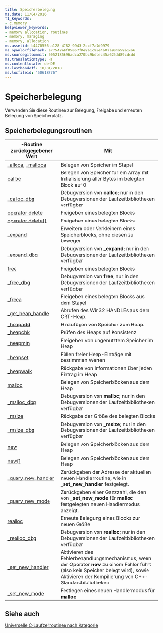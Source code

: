 ```yaml
---
title: Speicherbelegung
ms.date: 11/04/2016
f1_keywords:
- c.memory
helpviewer_keywords:
- memory allocation, routines
- memory, managing
- memory, allocation
ms.assetid: b4470556-a128-4782-9943-2ccf7a7d9979
ms.openlocfilehash: e77548e9f85057f8e8a1c92e4a0aa904a58e14a6
ms.sourcegitcommit: 6052185696adca270bc9bdbec45a626dd89cdcdd
ms.translationtype: HT
ms.contentlocale: de-DE
ms.lasthandoff: 10/31/2018
ms.locfileid: "50618776"
---
```

# <a name="memory-allocation"></a>Speicherbelegung

Verwenden Sie diese Routinen zur Belegung, Freigabe und erneuten Belegung von Speicherplatz.

## <a name="memory-allocation-routines"></a>Speicherbelegungsroutinen

|-Routine zurückgegebener Wert|Mit|
|-------------|---------|
|[_alloca](../c-runtime-library/reference/alloca.md), [_malloca](../c-runtime-library/reference/malloca.md)|Belegen von Speicher im Stapel|
|[calloc](../c-runtime-library/reference/calloc.md)|Belegen von Speicher für ein Array mit Initialisierung aller Bytes im belegten Block auf 0|
|[_calloc_dbg](../c-runtime-library/reference/calloc-dbg.md)|Debugversion von **calloc**; nur in den Debugversionen der Laufzeitbibliotheken verfügbar|
|[operator delete](../c-runtime-library/operator-delete-crt.md)|Freigeben eines belegten Blocks|
|[operator delete&#91;&#93;](../c-runtime-library/delete-operator-crt.md)|Freigeben eines belegten Blocks|
|[_expand](../c-runtime-library/reference/expand.md)|Erweitern oder Verkleinern eines Speicherblocks, ohne diesen zu bewegen|
|[_expand_dbg](../c-runtime-library/reference/expand-dbg.md)|Debugversion von **_expand**; nur in den Debugversionen der Laufzeitbibliotheken verfügbar|
|[free](../c-runtime-library/reference/free.md)|Freigeben eines belegten Blocks|
|[_free_dbg](../c-runtime-library/reference/free-dbg.md)|Debugversion von **free**; nur in den Debugversionen der Laufzeitbibliotheken verfügbar|
|[_freea](../c-runtime-library/reference/freea.md)|Freigeben eines belegten Blocks aus dem Stapel|
|[_get_heap_handle](../c-runtime-library/reference/get-heap-handle.md)|Abrufen des Win32 HANDLEs aus dem CRT-Heap.|
|[_heapadd](../c-runtime-library/heapadd.md)|Hinzufügen von Speicher zum Heap.|
|[_heapchk](../c-runtime-library/reference/heapchk.md)|Prüfen des Heaps auf Konsistenz|
|[_heapmin](../c-runtime-library/reference/heapmin.md)|Freigeben von ungenutztem Speicher im Heap|
|[_heapset](../c-runtime-library/heapset.md)|Füllen freier Heap-Einträge mit bestimmten Werten|
|[_heapwalk](../c-runtime-library/reference/heapwalk.md)|Rückgabe von Informationen über jeden Eintrag im Heap|
|[malloc](../c-runtime-library/reference/malloc.md)|Belegen von Speicherblöcken aus dem Heap|
|[_malloc_dbg](../c-runtime-library/reference/malloc-dbg.md)|Debugversion von **malloc**; nur in den Debugversionen der Laufzeitbibliotheken verfügbar|
|[_msize](../c-runtime-library/reference/msize.md)|Rückgabe der Größe des belegten Blocks|
|[_msize_dbg](../c-runtime-library/reference/msize-dbg.md)|Debugversion von **_msize**; nur in den Debugversionen der Laufzeitbibliotheken verfügbar|
|[new](../c-runtime-library/operator-new-crt.md)|Belegen von Speicherblöcken aus dem Heap|
|[new&#91;&#93;](../c-runtime-library/new-operator-crt.md)|Belegen von Speicherblöcken aus dem Heap|
|[_query_new_handler](../c-runtime-library/reference/query-new-handler.md)|Zurückgeben der Adresse der aktuellen neuen Handlerroutine, wie in **_set_new_handler** festgelegt.|
|[_query_new_mode](../c-runtime-library/reference/query-new-mode.md)|Zurückgeben einer Ganzzahl, die den von **_set_new_mode** für **malloc** festgelegten neuen Handlermodus anzeigt.|
|[realloc](../c-runtime-library/reference/realloc.md)|Erneute Belegung eines Blocks zur neuen Größe|
|[_realloc_dbg](../c-runtime-library/reference/realloc-dbg.md)|Debugversion von **realloc**; nur in den Debugversionen der Laufzeitbibliotheken verfügbar|
|[_set_new_handler](../c-runtime-library/reference/set-new-handler.md)|Aktivieren des Fehlerbehandlungsmechanismus, wenn der Operator **new** zu einem Fehler führt (also kein Speicher belegt wird), sowie Aktivieren der Kompilierung von C++-Standardbibliotheken|
|[_set_new_mode](../c-runtime-library/reference/set-new-mode.md)|Festlegen eines neuen Handlermodus für **malloc**|

## <a name="see-also"></a>Siehe auch

[Universelle C-Laufzeitroutinen nach Kategorie](../c-runtime-library/run-time-routines-by-category.md)<br/>
